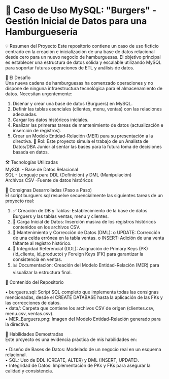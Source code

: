 # 🍔 Caso de Uso MySQL: "Burgers" - Gestión Inicial de Datos para una Hamburguesería

💡 Resumen del Proyecto
Este repositorio contiene un caso de uso ficticio centrado en la creación e inicialización de una base de datos relacional desde cero para un nuevo negocio de hamburguesas. El objetivo principal es establecer una estructura de datos sólida y escalable utilizando MySQL para soportar futuras operaciones de ETL y análisis de datos.

🧐 El Desafío <br>
Una nueva cadena de hamburguesas ha comenzado operaciones y no dispone de ninguna infraestructura tecnológica para el almacenamiento de datos. Necesitan urgentemente:
1.	Diseñar y crear una base de datos (Burguers) en MySQL.
2.	Definir las tablas esenciales (clientes, menu, ventas) con las relaciones adecuadas.
3.	Cargar los datos históricos iniciales.
4.	Realizar las primeras tareas de mantenimiento de datos (actualización e inserción de registros).
5.	Crear un Modelo Entidad-Relación (MER) para su presentación a la directiva.
🎯 Rol: Este proyecto simula el trabajo de un Analista de Datos/DBA Junior al sentar las bases para la futura toma de decisiones basada en datos.

🛠️ Tecnologías Utilizadas <br>
MySQL -	Base de Datos Relacional <br>
SQL - Lenguaje para DDL (Definición) y DML (Manipulación) <br>
Archivos CSV -Fuente de datos históricos

🎯 Consignas Desarrolladas (Paso a Paso) <br>
El script burguers.sql resuelve secuencialmente las siguientes tareas de un proyecto real: <br>
1.	✅ Creación de DB y Tablas: Establecimiento de la base de datos Burguers y las tablas ventas, menu y clientes.
2.	💾 Carga Inicial de Datos: Inserción masiva de los registros históricos contenidos en los archivos CSV.
3.	🔄 Mantenimiento y Corrección de Datos (DML):
o	UPDATE: Corrección de una celda errónea en la tabla ventas.
o	INSERT: Adición de una venta faltante al registro histórico.
4.	🔑 Integridad Referencial (DDL): Asignación de Primary Keys (PK) (id_cliente, id_producto) y Foreign Keys (FK) para garantizar la consistencia en ventas.
5.	📊 Documentación: Creación del Modelo Entidad-Relación (MER) para visualizar la estructura final.

📂 Contenido del Repositorio 


•	burguers.sql: Script SQL completo que implementa todas las consignas mencionadas, desde el CREATE DATABASE hasta la aplicación de las FKs y las correcciones de datos. <br>
•	data/: Carpeta que contiene los archivos CSV de origen (clientes.csv, menu.csv, ventas.csv). <br>
•	MER_Burguers.png: Imagen del Modelo Entidad-Relación generado para la directiva.

🚀 Habilidades Demostradas <br>
Este proyecto es una evidencia práctica de mis habilidades en:


•	Diseño de Bases de Datos: Modelado de un negocio real en un esquema relacional.<br>
•	SQL: Uso de DDL (CREATE, ALTER) y DML (INSERT, UPDATE).<br>
•	Integridad de Datos: Implementación de PKs y FKs para asegurar la calidad y consistencia.




